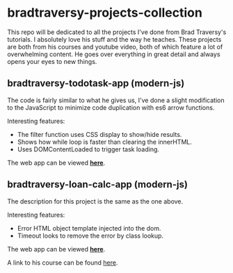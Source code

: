 # bradtraversy-projects-collection

This repo will be dedicated to all the projects I've done from Brad Traversy's tutorials. I absolutely love his stuff and the way he teaches. These projects are both from his courses and youtube video, both of which feature a lot of overwhelming content. He goes over everything in great detail and always opens your eyes to new things. 

## bradtraversy-todotask-app (modern-js)

The code is fairly similar to what he gives us, I've done a slight modification to the JavaScript to minimize code duplication with es6 arrow functions. 

Interesting features:
* The filter function uses CSS display to show/hide results.
* Shows how while loop is faster than clearing the innerHTML.
* Uses DOMContentLoaded to trigger task loading.

The web app can be viewed **[here](https://w3althambition.github.io/bradtraversy-todotask-app)**.

## bradtraversy-loan-calc-app (modern-js)

The description for this project is the same as the one above. 

Interesting features:
* Error HTML object template injected into the dom.
* Timeout looks to remove the error by class lookup.

The web app can be viewed **[here](https://w3althambition.github.io/bradtraversy-loan-calc-app/)**.

A link to his course can be found [here](https://www.udemy.com/modern-javascript-from-the-beginning/).
